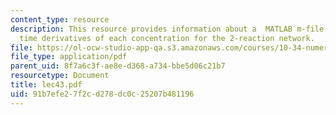 ```yaml
---
content_type: resource
description: This resource provides information about a  MATLAB m-file returns the
  time derivatives of each concentration for the 2-reaction network.
file: https://ol-ocw-studio-app-qa.s3.amazonaws.com/courses/10-34-numerical-methods-applied-to-chemical-engineering-fall-2005/91b7efe27f2cd278dc0c25207b481196_lec43.pdf
file_type: application/pdf
parent_uid: 8f7a6c3f-ae8e-d368-a734-bbe5d06c21b7
resourcetype: Document
title: lec43.pdf
uid: 91b7efe2-7f2c-d278-dc0c-25207b481196
---
```

